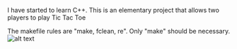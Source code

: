 I have started to learn C++. This is an elementary project that allows two players to play Tic Tac Toe

The makefile rules are "make, fclean, re". Only "make" should be necessary.
![alt text](https://github.com/Wittiest/Cpp-Projects/blob/master/TicTacToe/Display.png)
